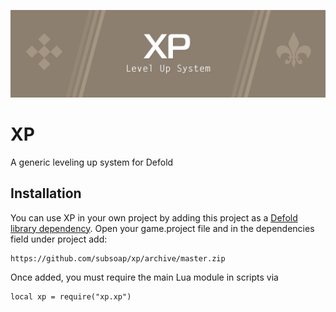 ![XP](xp_logo.png)

# XP
A generic leveling up system for Defold

## Installation
You can use XP in your own project by adding this project as a [Defold library dependency](http://www.defold.com/manuals/libraries/). Open your game.project file and in the dependencies field under project add:

	https://github.com/subsoap/xp/archive/master.zip

Once added, you must require the main Lua module in scripts via

```
local xp = require("xp.xp")
```
